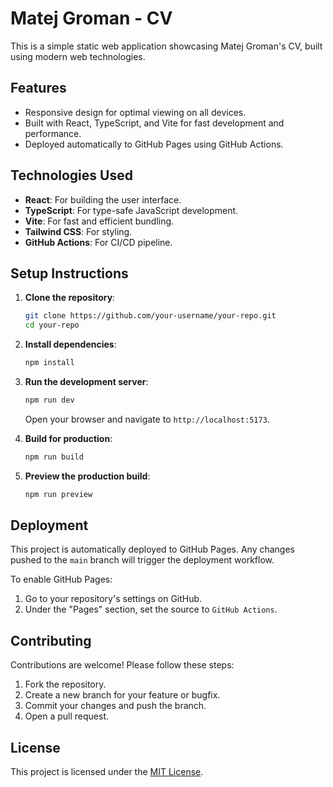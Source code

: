 # Matej Groman - CV

This is a simple static web application showcasing Matej Groman's CV, built using modern web technologies.

## Features
- Responsive design for optimal viewing on all devices.
- Built with React, TypeScript, and Vite for fast development and performance.
- Deployed automatically to GitHub Pages using GitHub Actions.

## Technologies Used
- **React**: For building the user interface.
- **TypeScript**: For type-safe JavaScript development.
- **Vite**: For fast and efficient bundling.
- **Tailwind CSS**: For styling.
- **GitHub Actions**: For CI/CD pipeline.

## Setup Instructions

1. **Clone the repository**:
   ```bash
   git clone https://github.com/your-username/your-repo.git
   cd your-repo
   ```

2. **Install dependencies**:
   ```bash
   npm install
   ```

3. **Run the development server**:
   ```bash
   npm run dev
   ```
   Open your browser and navigate to `http://localhost:5173`.

4. **Build for production**:
   ```bash
   npm run build
   ```

5. **Preview the production build**:
   ```bash
   npm run preview
   ```

## Deployment
This project is automatically deployed to GitHub Pages. Any changes pushed to the `main` branch will trigger the deployment workflow.

To enable GitHub Pages:
1. Go to your repository's settings on GitHub.
2. Under the "Pages" section, set the source to `GitHub Actions`.

## Contributing
Contributions are welcome! Please follow these steps:
1. Fork the repository.
2. Create a new branch for your feature or bugfix.
3. Commit your changes and push the branch.
4. Open a pull request.

## License
This project is licensed under the [MIT License](LICENSE).
